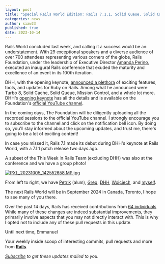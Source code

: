 ```yaml
---
layout: post
title: "Special Rails World Edition: Rails 7.1.1, Solid Queue, Solid Cache, Turbo 8, etc."
categories: news
author: siaw23
published: true
date: 2023-10-14
---
```


Rails World concluded last week, and calling it a success would be an understatement. With 29 exceptional speakers and a diverse audience of over 700 attendees representing various corners of the globe, Rails Foundation, under the leadership of Executive Director [Amanda Perino](https://twitter.com/AmandaBPerino), executed an inaugural Rails conference that exuded the maturity and excellence of an event in its 100th iteration.

DHH, with the opening keynote, [announced a plethora](https://world.hey.com/dhh/one-happy-rails-world-96c46506) of exciting features, tools, and updates for Ruby on Rails. Among what he announced were Turbo 8, Solid Cache, Solid Queue, Mission Control, and a whole lot more. DHH's [opening keynote](https://youtu.be/iqXjGiQ_D-A) has all the details and is available on the Foundation's [official YouTube channel](https://www.youtube.com/@railsofficial).

In the coming days, The Foundation will be diligently uploading all the recorded sessions to the official YouTube channel. I strongly encourage you to subscribe to the channel and click on the notification bell icon. By doing so, you'll stay informed about the upcoming updates, and trust me, there's going to be a lot of exciting content!


In case you missed it, Rails 7.1 made its debut during DHH's keynote at Rails World, with a 7.1.1 patch release two days ago.

A subset of the This Week In Rails Team (excluding DHH) was also at the conference and we have a group photo!


[![PXL_20231005_142552658.MP.jpg](https://world.hey.com/this.week.in.rails/4ef25a8f/representations/eyJfcmFpbHMiOnsibWVzc2FnZSI6IkJBaHNLd2RXcENkVCIsImV4cCI6bnVsbCwicHVyIjoiYmxvYl9pZCJ9fQ==--af87125ce6e10cc8b63a5e4db4670bfe7f84ccd3/eyJfcmFpbHMiOnsibWVzc2FnZSI6IkJBaDdDam9MWm05eWJXRjBTU0lJYW5CbkJqb0dSVlE2RkhKbGMybDZaVjkwYjE5c2FXMXBkRnNIYVFLQUIya0NBQVU2REhGMVlXeHBkSGxwU3pvTGJHOWhaR1Z5ZXdZNkNYQmhaMlV3T2cxamIyRnNaWE5qWlZRPSIsImV4cCI6bnVsbCwicHVyIjoidmFyaWF0aW9uIn19--0b5e092e6240e14fab357b4c1013c9a0c881ff87/PXL_20231005_142552658.MP.jpg)](https://world.hey.com/this.week.in.rails/4ef25a8f/blobs/eyJfcmFpbHMiOnsibWVzc2FnZSI6IkJBaHNLd2RXcENkVCIsImV4cCI6bnVsbCwicHVyIjoiYmxvYl9pZCJ9fQ==--af87125ce6e10cc8b63a5e4db4670bfe7f84ccd3/PXL_20231005_142552658.MP.jpg?disposition=attachment "Download PXL\_20231005\_142552658.MP.jpg")


From left to right, we have [Petrik](https://twitter.com/four54) (alum), [Greg](https://twitter.com/GregMolnar), [DHH](https://twitter.com/dhh), [Wojciech](https://twitter.com/morgoth85), and [myself](https://twitter.com/siaw23).

The next Rails World will be in September 2024 in Canada, Toronto, I hope to see many of you there.

Over the past 14 days, Rails has received contributions from [64 individuals](https://contributors.rubyonrails.org/contributors/in-time-window/20230929-20231013). While many of these changes are indeed substantial improvements, they primarily involve aspects that you may not directly interact with. This is why I opted not to include any of these pull requests in this update.

Until next time,
Emmanuel





Your weekly inside scoop of interesting commits, pull requests and more from [**Rails**](https://github.com/rails/rails).

<p><i><a href="https://world.hey.com/this.week.in.rails">Subscribe</a> to get these updates mailed to you.</i></p>
